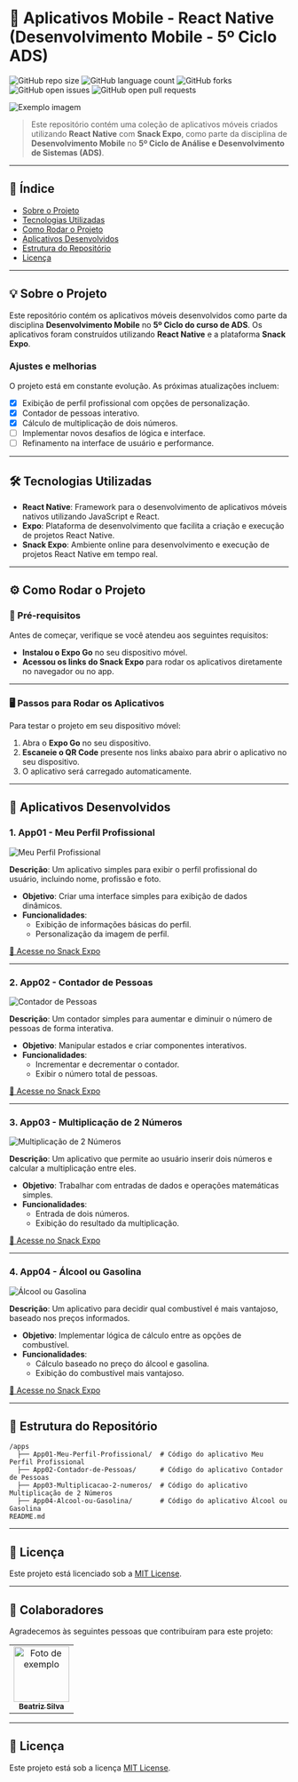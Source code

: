 # 🚀 Aplicativos Mobile - React Native (Desenvolvimento Mobile - 5º Ciclo ADS)

![GitHub repo size](https://img.shields.io/github/repo-size/seu-usuario/repositorio?style=for-the-badge)
![GitHub language count](https://img.shields.io/github/languages/count/seu-usuario/repositorio?style=for-the-badge)
![GitHub forks](https://img.shields.io/github/forks/seu-usuario/repositorio?style=for-the-badge)
![GitHub open issues](https://img.shields.io/github/issues/seu-usuario/repositorio?style=for-the-badge)
![GitHub open pull requests](https://img.shields.io/github/pulls/seu-usuario/repositorio?style=for-the-badge)

<img src="imagem.png" alt="Exemplo imagem">

> Este repositório contém uma coleção de aplicativos móveis criados utilizando **React Native** com **Snack Expo**, como parte da disciplina de **Desenvolvimento Mobile** no **5º Ciclo de Análise e Desenvolvimento de Sistemas (ADS)**.

---

## 📑 Índice

- [Sobre o Projeto](#sobre-o-projeto)
- [Tecnologias Utilizadas](#tecnologias-utilizadas)
- [Como Rodar o Projeto](#como-rodar-o-projeto)
- [Aplicativos Desenvolvidos](#aplicativos-desenvolvidos)
- [Estrutura do Repositório](#estrutura-do-repositório)
- [Licença](#licença)

---

## 💡 Sobre o Projeto

Este repositório contém os aplicativos móveis desenvolvidos como parte da disciplina **Desenvolvimento Mobile** no **5º Ciclo do curso de ADS**. Os aplicativos foram construídos utilizando **React Native** e a plataforma **Snack Expo**.

### Ajustes e melhorias

O projeto está em constante evolução. As próximas atualizações incluem:

- [x] Exibição de perfil profissional com opções de personalização.
- [x] Contador de pessoas interativo.
- [x] Cálculo de multiplicação de dois números.
- [ ] Implementar novos desafios de lógica e interface.
- [ ] Refinamento na interface de usuário e performance.

---

## 🛠️ Tecnologias Utilizadas

- **React Native**: Framework para o desenvolvimento de aplicativos móveis nativos utilizando JavaScript e React.
- **Expo**: Plataforma de desenvolvimento que facilita a criação e execução de projetos React Native.
- **Snack Expo**: Ambiente online para desenvolvimento e execução de projetos React Native em tempo real.

---

## ⚙️ Como Rodar o Projeto

### 🚀 Pré-requisitos

Antes de começar, verifique se você atendeu aos seguintes requisitos:

- **Instalou o Expo Go** no seu dispositivo móvel.
- **Acessou os links do Snack Expo** para rodar os aplicativos diretamente no navegador ou no app.

---

### 🖥️ Passos para Rodar os Aplicativos

Para testar o projeto em seu dispositivo móvel:

1. Abra o **Expo Go** no seu dispositivo.
2. **Escaneie o QR Code** presente nos links abaixo para abrir o aplicativo no seu dispositivo.
3. O aplicativo será carregado automaticamente.

---

## 📱 Aplicativos Desenvolvidos

### 1. **App01 - Meu Perfil Profissional**

![Meu Perfil Profissional](https://via.placeholder.com/400x200.png)

**Descrição**: Um aplicativo simples para exibir o perfil profissional do usuário, incluindo nome, profissão e foto.

- **Objetivo**: Criar uma interface simples para exibição de dados dinâmicos.
- **Funcionalidades**:
  - Exibição de informações básicas do perfil.
  - Personalização da imagem de perfil.

[🔗 Acesse no Snack Expo](https://snack.expo.dev/@seu-usuario/meu-perfil-profissional)

---

### 2. **App02 - Contador de Pessoas**

![Contador de Pessoas](https://via.placeholder.com/400x200.png)

**Descrição**: Um contador simples para aumentar e diminuir o número de pessoas de forma interativa.

- **Objetivo**: Manipular estados e criar componentes interativos.
- **Funcionalidades**:
  - Incrementar e decrementar o contador.
  - Exibir o número total de pessoas.

[🔗 Acesse no Snack Expo](https://snack.expo.dev/@seu-usuario/contador-de-pessoas)

---

### 3. **App03 - Multiplicação de 2 Números**

![Multiplicação de 2 Números](https://via.placeholder.com/400x200.png)

**Descrição**: Um aplicativo que permite ao usuário inserir dois números e calcular a multiplicação entre eles.

- **Objetivo**: Trabalhar com entradas de dados e operações matemáticas simples.
- **Funcionalidades**:
  - Entrada de dois números.
  - Exibição do resultado da multiplicação.

[🔗 Acesse no Snack Expo](https://snack.expo.dev/@seu-usuario/multiplicacao-de-2-numeros)

---

### 4. **App04 - Álcool ou Gasolina**

![Álcool ou Gasolina](https://via.placeholder.com/400x200.png)

**Descrição**: Um aplicativo para decidir qual combustível é mais vantajoso, baseado nos preços informados.

- **Objetivo**: Implementar lógica de cálculo entre as opções de combustível.
- **Funcionalidades**:
  - Cálculo baseado no preço do álcool e gasolina.
  - Exibição do combustível mais vantajoso.

[🔗 Acesse no Snack Expo](https://snack.expo.dev/@seu-usuario/alcool-ou-gasolina)

---

## 📂 Estrutura do Repositório

```
/apps
  ├── App01-Meu-Perfil-Profissional/  # Código do aplicativo Meu Perfil Profissional
  ├── App02-Contador-de-Pessoas/      # Código do aplicativo Contador de Pessoas
  ├── App03-Multiplicacao-2-numeros/  # Código do aplicativo Multiplicação de 2 Números
  ├── App04-Alcool-ou-Gasolina/       # Código do aplicativo Álcool ou Gasolina
README.md
```

---

## 📜 Licença

Este projeto está licenciado sob a [MIT License](LICENSE).

---

## 🤝 Colaboradores

Agradecemos às seguintes pessoas que contribuíram para este projeto:

<table>
  <tr>
    <td align="center">
      <a href="https://github.com/seu-usuario" title="BeatrizS97">
        <img src="https://avatars3.githubusercontent.com/u/31936044" width="100px;" alt="Foto de exemplo"/><br>
        <sub>
          <b>Beatriz Silva</b>
        </sub>
      </a>
    </td>
  </tr>
</table>

---

## 📝 Licença

Este projeto está sob a licença [MIT License](LICENSE).
